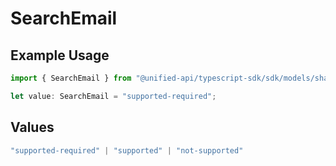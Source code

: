 # SearchEmail

## Example Usage

```typescript
import { SearchEmail } from "@unified-api/typescript-sdk/sdk/models/shared";

let value: SearchEmail = "supported-required";
```

## Values

```typescript
"supported-required" | "supported" | "not-supported"
```